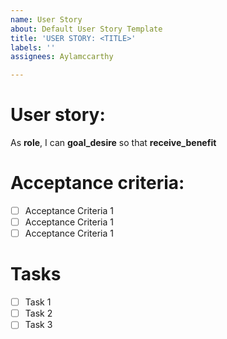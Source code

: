 ```yaml
---
name: User Story
about: Default User Story Template
title: 'USER STORY: <TITLE>'
labels: ''
assignees: Aylamccarthy

---
```


# User story: 
As **role**, I can **goal_desire** so that **receive_benefit**

# Acceptance criteria:
- [ ] Acceptance Criteria 1
- [ ] Acceptance Criteria 1
- [ ] Acceptance Criteria 1

# Tasks
- [ ] Task 1
- [ ] Task 2
- [ ] Task 3

